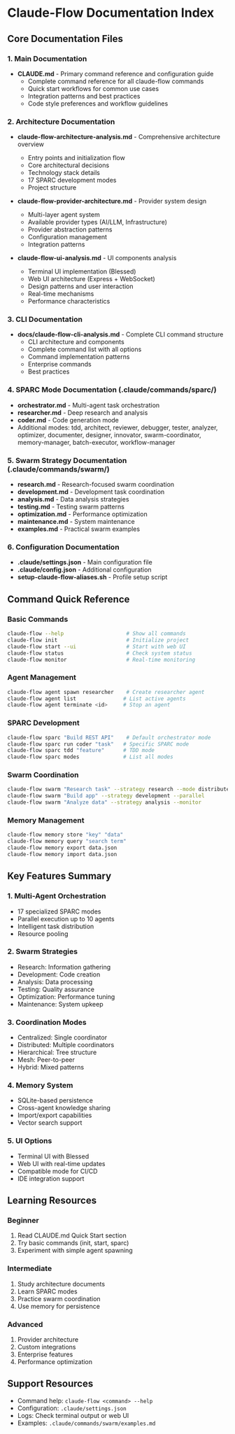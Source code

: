 # Claude-Flow Documentation Index

## Core Documentation Files

### 1. Main Documentation
- **CLAUDE.md** - Primary command reference and configuration guide
  - Complete command reference for all claude-flow commands
  - Quick start workflows for common use cases
  - Integration patterns and best practices
  - Code style preferences and workflow guidelines

### 2. Architecture Documentation
- **claude-flow-architecture-analysis.md** - Comprehensive architecture overview
  - Entry points and initialization flow
  - Core architectural decisions
  - Technology stack details
  - 17 SPARC development modes
  - Project structure

- **claude-flow-provider-architecture.md** - Provider system design
  - Multi-layer agent system
  - Available provider types (AI/LLM, Infrastructure)
  - Provider abstraction patterns
  - Configuration management
  - Integration patterns

- **claude-flow-ui-analysis.md** - UI components analysis
  - Terminal UI implementation (Blessed)
  - Web UI architecture (Express + WebSocket)
  - Design patterns and user interaction
  - Real-time mechanisms
  - Performance characteristics

### 3. CLI Documentation
- **docs/claude-flow-cli-analysis.md** - Complete CLI command structure
  - CLI architecture and components
  - Complete command list with all options
  - Command implementation patterns
  - Enterprise commands
  - Best practices

### 4. SPARC Mode Documentation (.claude/commands/sparc/)
- **orchestrator.md** - Multi-agent task orchestration
- **researcher.md** - Deep research and analysis
- **coder.md** - Code generation mode
- Additional modes: tdd, architect, reviewer, debugger, tester, analyzer, optimizer, documenter, designer, innovator, swarm-coordinator, memory-manager, batch-executor, workflow-manager

### 5. Swarm Strategy Documentation (.claude/commands/swarm/)
- **research.md** - Research-focused swarm coordination
- **development.md** - Development task coordination
- **analysis.md** - Data analysis strategies
- **testing.md** - Testing swarm patterns
- **optimization.md** - Performance optimization
- **maintenance.md** - System maintenance
- **examples.md** - Practical swarm examples

### 6. Configuration Documentation
- **.claude/settings.json** - Main configuration file
- **.claude/config.json** - Additional configuration
- **setup-claude-flow-aliases.sh** - Profile setup script

## Command Quick Reference

### Basic Commands
```bash
claude-flow --help                    # Show all commands
claude-flow init                      # Initialize project
claude-flow start --ui                # Start with web UI
claude-flow status                    # Check system status
claude-flow monitor                   # Real-time monitoring
```

### Agent Management
```bash
claude-flow agent spawn researcher    # Create researcher agent
claude-flow agent list               # List active agents
claude-flow agent terminate <id>     # Stop an agent
```

### SPARC Development
```bash
claude-flow sparc "Build REST API"    # Default orchestrator mode
claude-flow sparc run coder "task"   # Specific SPARC mode
claude-flow sparc tdd "feature"      # TDD mode
claude-flow sparc modes              # List all modes
```

### Swarm Coordination
```bash
claude-flow swarm "Research task" --strategy research --mode distributed
claude-flow swarm "Build app" --strategy development --parallel
claude-flow swarm "Analyze data" --strategy analysis --monitor
```

### Memory Management
```bash
claude-flow memory store "key" "data"
claude-flow memory query "search term"
claude-flow memory export data.json
claude-flow memory import data.json
```

## Key Features Summary

### 1. Multi-Agent Orchestration
- 17 specialized SPARC modes
- Parallel execution up to 10 agents
- Intelligent task distribution
- Resource pooling

### 2. Swarm Strategies
- Research: Information gathering
- Development: Code creation
- Analysis: Data processing
- Testing: Quality assurance
- Optimization: Performance tuning
- Maintenance: System upkeep

### 3. Coordination Modes
- Centralized: Single coordinator
- Distributed: Multiple coordinators
- Hierarchical: Tree structure
- Mesh: Peer-to-peer
- Hybrid: Mixed patterns

### 4. Memory System
- SQLite-based persistence
- Cross-agent knowledge sharing
- Import/export capabilities
- Vector search support

### 5. UI Options
- Terminal UI with Blessed
- Web UI with real-time updates
- Compatible mode for CI/CD
- IDE integration support

## Learning Resources

### Beginner
1. Read CLAUDE.md Quick Start section
2. Try basic commands (init, start, sparc)
3. Experiment with simple agent spawning

### Intermediate
1. Study architecture documents
2. Learn SPARC modes
3. Practice swarm coordination
4. Use memory for persistence

### Advanced
1. Provider architecture
2. Custom integrations
3. Enterprise features
4. Performance optimization

## Support Resources
- Command help: `claude-flow <command> --help`
- Configuration: `.claude/settings.json`
- Logs: Check terminal output or web UI
- Examples: `.claude/commands/swarm/examples.md`